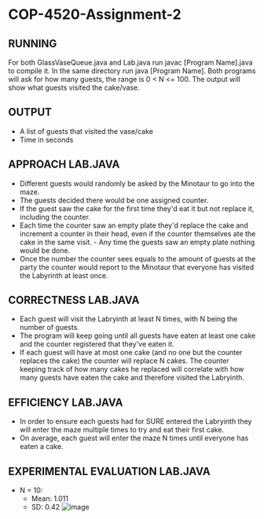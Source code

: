 # COP-4520-Assignment-2
## RUNNING
For both GlassVaseQueue.java and Lab.java run javac [Program Name].java to compile it. In the same directory run java [Program Name]. Both programs will ask for how many guests, the range is 0 < N <= 100. The output will show what guests visited the cake/vase.

## OUTPUT
- A list of guests that visited the vase/cake
- Time in seconds

## APPROACH LAB.JAVA
- Different guests would randomly be asked by the Minotaur to go into the maze. 
- The guests decided there would be one assigned counter. 
- If the guest saw the cake for the first time they'd eat it but not replace it, including the counter.
- Each time the counter saw an empty plate they'd replace the cake and increment a counter in their head, even if the counter themselves ate the cake in the same visit. - Any time the guests saw an empty plate nothing would be done. 
- Once the number the counter sees equals to the amount of guests at the party the counter would report to the Minotaur that everyone has visited the Labyrinth at least once.

## CORRECTNESS LAB.JAVA
- Each guest will visit the Labryinth at least N times, with N being the number of guests.
- The program will keep going until all guests have eaten at least one cake and the counter registered that they've eaten it.
- If each guest will have at most one cake (and no one but the counter replaces the cake) the counter will replace N cakes. The counter keeping track of how many cakes he replaced will correlate with how many guests have eaten the cake and therefore visited the Labryinth.

## EFFICIENCY LAB.JAVA
- In order to ensure each guests had for SURE entered the Labryinth they will enter the maze multiple times to try and eat their first cake.
- On average, each guest will enter the maze N times until everyone has eaten a cake.

## EXPERIMENTAL EVALUATION LAB.JAVA
- N = 10:
  - Mean: 1.011
  - SD: 0.42
   ![image](https://user-images.githubusercontent.com/105519245/220181531-8eea4409-3312-4715-a819-d14b23a79e4b.png)


